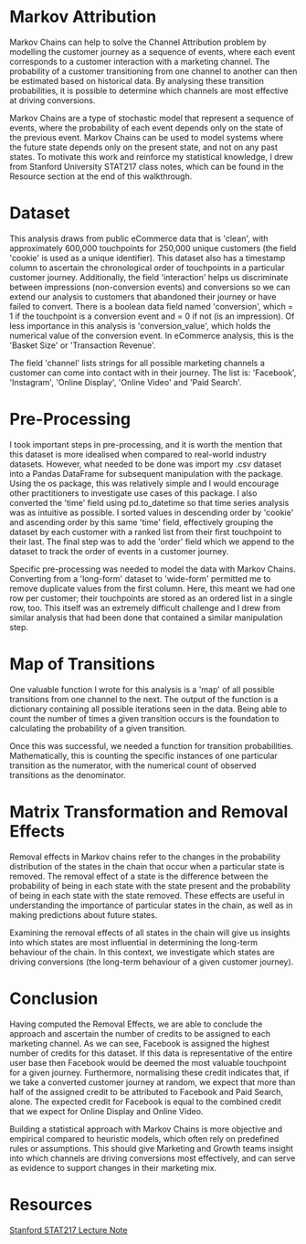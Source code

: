 # Markov Attribution
Markov Chains can help to solve the Channel Attribution problem by modelling the customer journey as a sequence of events, where each event corresponds to a customer interaction with a marketing channel. The probability of a customer transitioning from one channel to another can then be estimated based on historical data. By analysing these transition probabilities, it is possible to determine which channels are most effective at driving conversions.

Markov Chains are a type of stochastic model that represent a sequence of events, where the probability of each event depends only on the state of the previous event. Markov Chains can be used to model systems where the future state depends only on the present state, and not on any past states. To motivate this work and reinforce my statistical knowledge, I drew from Stanford University STAT217 class notes, which can be found in the Resource section at the end of this walkthrough.

# Dataset

This analysis draws from public eCommerce data that is 'clean', with approximately 600,000 touchpoints for 250,000 unique customers (the field 'cookie' is used as a unique identifier). This dataset also has a timestamp column to ascertain the chronological order of touchpoints in a particular customer journey.
Additionally, the field 'interaction' helps us discriminate between impressions (non-conversion events) and conversions so we can extend our analysis to customers that abandoned their journey or have failed to convert. There is a boolean data field named 'conversion', which = 1 if the touchpoint is a conversion event and = 0 if not (is an impression). Of less importance in this analysis is 'conversion_value', which holds the numerical value of the conversion event. In eCommerce analysis, this is the 'Basket Size' or 'Transaction Revenue'.

The field 'channel' lists strings for all possible marketing channels a customer can come into contact with in their journey. The list is: 'Facebook', 'Instagram', 'Online Display', 'Online Video' and 'Paid Search'.

# Pre-Processing

I took important steps in pre-processing, and it is worth the mention that this dataset is more idealised when compared to real-world industry datasets. However, what needed to be done was import my .csv dataset into a Pandas DataFrame for subsequent manipulation with the package. Using the os package, this was relatively simple and I would encourage other practitioners to investigate use cases of this package. I also converted the 'time' field using pd.to_datetime so that time series analysis was as intuitive as possible. I sorted values in descending order by 'cookie' and ascending order by this same 'time' field, effectively grouping the dataset by each customer with a ranked list from their first touchpoint to their last. The final step was to add the 'order' field which we append to the dataset to track the order of events in a customer journey.

Specific pre-processing was needed to model the data with Markov Chains. Converting from a 'long-form' dataset to 'wide-form' permitted me to remove duplicate values from the first column. Here, this meant we had one row per customer; their touchpoints are stored as an ordered list in a single row, too. This itself was an extremely difficult challenge and I drew from similar analysis that had been done that contained a similar manipulation step.


# Map of Transitions

One valuable function I wrote for this analysis is a 'map' of all possible transitions from one channel to the next. The output of the function is a dictionary containing all possible iterations seen in the data. Being able to count the number of times a given transition occurs is the foundation to calculating the probability of a given transition.

Once this was successful, we needed a function for transition probabilities. Mathematically, this is counting the specific instances of one particular transition as the numerator, with the numerical count of  observed transitions as the denominator.

# Matrix Transformation and Removal Effects

Removal effects in Markov chains refer to the changes in the probability distribution of the states in the chain that occur when a particular state is removed. The removal effect of a state is the difference between the probability of being in each state with the state present and the probability of being in each state with the state removed. These effects are useful in understanding the importance of particular states in the chain, as well as in making predictions about future states.

Examining the removal effects of all states in the chain will give us insights into which states are most influential in determining the long-term behaviour of the chain. In this context, we investigate which states are driving conversions (the long-term behaviour of a given customer journey).

# Conclusion

Having computed the Removal Effects, we are able to conclude the approach and ascertain the number of credits to be assigned to each marketing channel. As we can see, Facebook is assigned the highest number of credits for this dataset. If this data is representative of the entire user base then Facebook would be deemed the most valuable touchpoint for a given journey. Furthermore, normalising these credit indicates that, if we take a converted customer journey at random, we expect that more than half of the assigned credit to be attributed to Facebook and Paid Search, alone. The expected credit for Facebook is equal to the combined credit that we expect for Online Display and Online Video.

Building a statistical approach with Markov Chains is more objective and empirical compared to heuristic models, which often rely on predefined rules or assumptions. This should give Marketing and Growth teams insight into which channels are driving conversions most effectively, and can serve as evidence to support changes in their marketing mix.

# Resources

[Stanford STAT217 Lecture Note](https://web.stanford.edu/class/stat217/New12.pdf)
